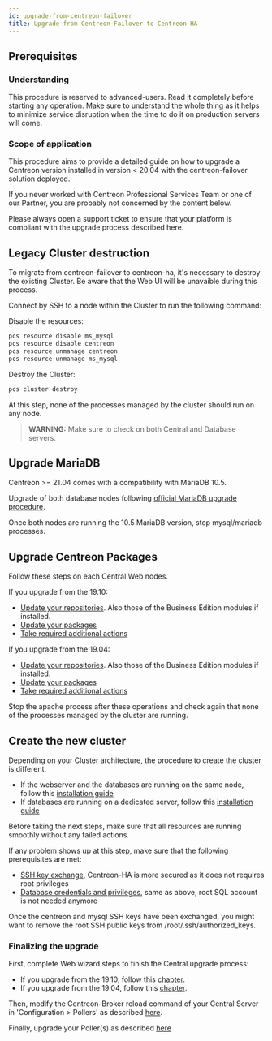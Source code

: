 ```yaml
---
id: upgrade-from-centreon-failover
title: Upgrade from Centreon-Failover to Centreon-HA
---
```


## Prerequisites

### Understanding

This procedure is reserved to advanced-users. Read it completely before starting any operation. 
Make sure to understand the whole thing as it helps to minimize service disruption when 
the time to do it on production servers will come.

### Scope of application

This procedure aims to provide a detailed guide on how to upgrade a Centreon version installed in version < 20.04 with 
the centreon-failover solution deployed. 

If you never worked with Centreon Professional Services Team or one of our Partner, you are probably not concerned by the content 
below.

Please always open a support ticket to ensure that your platform is compliant with the upgrade process described here.

## Legacy Cluster destruction

To migrate from centreon-failover to centreon-ha, it's necessary to destroy the existing Cluster. Be aware that the 
Web UI will be unavaible during this process.

Connect by SSH to a node within the Cluster to run the following command:

Disable the resources: 

```bash
pcs resource disable ms_mysql
pcs resource disable centreon
pcs resource unmanage centreon
pcs resource unmanage ms_mysql
```

Destroy the Cluster: 

```bash
pcs cluster destroy
```

At this step, none of the processes managed by the cluster should run on any node.

> **WARNING:** Make sure to check on both Central and Database servers. 

## Upgrade MariaDB

Centreon >= 21.04 comes with a compatibility with MariaDB 10.5.

Upgrade of both database nodes following [official MariaDB upgrade procedure](../../upgrade/upgrade-from-19-10#upgrade-mariadb-server). 

Once both nodes are running the 10.5 MariaDB version, stop mysql/mariadb processes. 

## Upgrade Centreon Packages 

Follow these steps on each Central Web nodes.

If you upgrade from the 19.10: 
* [Update your repositories](../../upgrade/upgrade-from-19-10#update-the-centreon-repository). Also those of the Business Edition modules if installed.
* [Update your packages](../../upgrade/upgrade-from-19-10#upgrade-the-centreon-solution)
* [Take required additional actions](../../upgrade/upgrade-from-19-10#additional-actions)

If you upgrade from the 19.04: 
* [Update your repositories](../../upgrade/upgrade-from-19-04#update-the-centreon-repository). Also those of the Business Edition modules if installed.
* [Update your packages](../../upgrade/upgrade-from-19-04#upgrade-the-centreon-solution)
* [Take required additional actions](../../upgrade/upgrade-from-19-04#additional-actions)

Stop the apache process after these operations and check again that none of the 
processes managed by the cluster are running.

## Create the new cluster

Depending on your Cluster architecture, the procedure to create the cluster is different. 
* If the webserver and the databases are running on the same node, follow this [installation guide](../../installation/installation-of-centreon-ha/installation-2-nodes#setting-up-the-centreon-cluster)
* If databases are running on a dedicated server, follow this [installation guide](../../installation/installation-of-centreon-ha/installation-4-nodes#setting-up-the-centreon-cluster)

Before taking the next steps, make sure that all resources are running smoothly without any failed actions.

If any problem shows up at this step, make sure that the following prerequisites are met: 
* [SSH key exchange](../../installation/installation-of-centreon-ha/installation-2-nodes#ssh-keys-exchange), Centreon-HA is more secured as it does not requires root privileges
* [Database credentials and privileges](../../installation/installation-of-centreon-ha/installation-2-nodes#creating-the-centreon-mariadb-account), same as above, root SQL account is not needed anymore  

Once the centreon and mysql SSH keys have been exchanged, you might want to remove the root SSH public keys from /root/.ssh/authorized_keys.

### Finalizing the upgrade

First, complete Web wizard steps to finish the Central upgrade process:
* If you upgrade from the 19.10, follow this [chapter](../../upgrade/upgrade-from-19-10#finalizing-the-upgrade).
* If you upgrade from the 19.04, follow this [chapter](../../upgrade/upgrade-from-19-04#finalizing-the-upgrade).

Then, modify the Centreon-Broker reload command of your Central Server in 'Configuration > Pollers' as described [here](../../installation/installation-of-centreon-ha/installation-2-nodes#customizing-poller-reload-command).

Finally, upgrade your Poller(s) as described [here](../../upgrade/upgrade-from-19-04#upgrade-the-poller)
